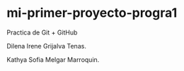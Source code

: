 # mi-primer-proyecto-progra1

Practica de Git + GitHub

Dilena Irene Grijalva Tenas.

Kathya Sofia Melgar Marroquin.
